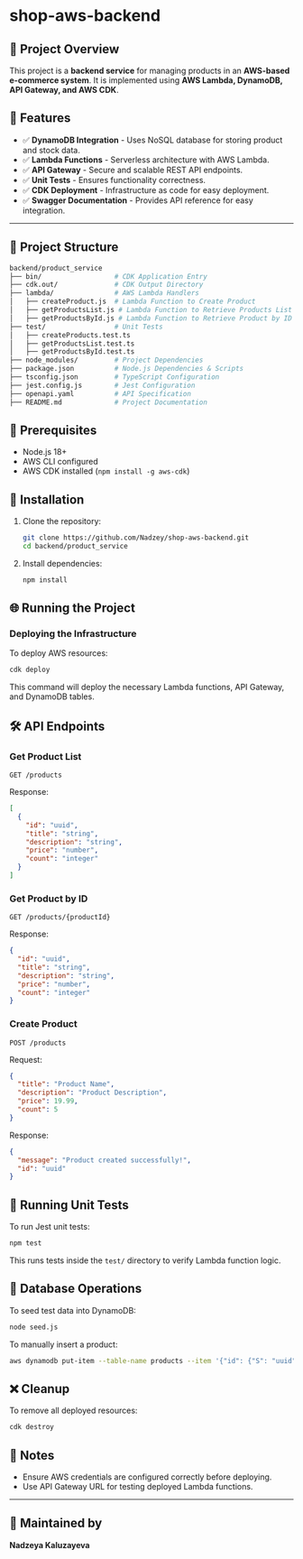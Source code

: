 # shop-aws-backend

## 📌 Project Overview

This project is a **backend service** for managing products in an **AWS-based e-commerce system**. It is implemented using **AWS Lambda, DynamoDB, API Gateway, and AWS CDK**.

## 🚀 Features

- ✅ **DynamoDB Integration** - Uses NoSQL database for storing product and stock data.
- ✅ **Lambda Functions** - Serverless architecture with AWS Lambda.
- ✅ **API Gateway** - Secure and scalable REST API endpoints.
- ✅ **Unit Tests** - Ensures functionality correctness.
- ✅ **CDK Deployment** - Infrastructure as code for easy deployment.
- ✅ **Swagger Documentation** - Provides API reference for easy integration.

---

## 💁️ Project Structure

```bash
backend/product_service
├── bin/                  # CDK Application Entry
├── cdk.out/              # CDK Output Directory
├── lambda/               # AWS Lambda Handlers
│   ├── createProduct.js  # Lambda Function to Create Product
│   ├── getProductsList.js # Lambda Function to Retrieve Products List
│   ├── getProductsById.js # Lambda Function to Retrieve Product by ID
├── test/                 # Unit Tests
│   ├── createProducts.test.ts
│   ├── getProductsList.test.ts
│   ├── getProductsById.test.ts
├── node_modules/         # Project Dependencies
├── package.json          # Node.js Dependencies & Scripts
├── tsconfig.json         # TypeScript Configuration
├── jest.config.js        # Jest Configuration
├── openapi.yaml          # API Specification
├── README.md             # Project Documentation
```

## 🔧 Prerequisites

- Node.js 18+
- AWS CLI configured
- AWS CDK installed (`npm install -g aws-cdk`)

## 🚚 Installation

1. Clone the repository:

   ```sh
   git clone https://github.com/Nadzey/shop-aws-backend.git
   cd backend/product_service
   ```

2. Install dependencies:
   ```sh
   npm install
   ```

## 🌐 Running the Project

### Deploying the Infrastructure

To deploy AWS resources:

```sh
cdk deploy
```

This command will deploy the necessary Lambda functions, API Gateway, and DynamoDB tables.

## 🛠️ API Endpoints

### Get Product List

```http
GET /products
```

Response:

```json
[
  {
    "id": "uuid",
    "title": "string",
    "description": "string",
    "price": "number",
    "count": "integer"
  }
]
```

### Get Product by ID

```http
GET /products/{productId}
```

Response:

```json
{
  "id": "uuid",
  "title": "string",
  "description": "string",
  "price": "number",
  "count": "integer"
}
```

### Create Product

```http
POST /products
```

Request:

```json
{
  "title": "Product Name",
  "description": "Product Description",
  "price": 19.99,
  "count": 5
}
```

Response:

```json
{
  "message": "Product created successfully!",
  "id": "uuid"
}
```

## 🎲 Running Unit Tests

To run Jest unit tests:

```sh
npm test
```

This runs tests inside the `test/` directory to verify Lambda function logic.

## 📁 Database Operations

To seed test data into DynamoDB:

```sh
node seed.js
```

To manually insert a product:

```sh
aws dynamodb put-item --table-name products --item '{"id": {"S": "uuid"}, "title": {"S": "Sample Product"}, "price": {"N": "20.99"}}'
```

## ❌ Cleanup

To remove all deployed resources:

```sh
cdk destroy
```

## 📅 Notes

- Ensure AWS credentials are configured correctly before deploying.
- Use API Gateway URL for testing deployed Lambda functions.

---

## 🎨 Maintained by

**Nadzeya Kaluzayeva**
